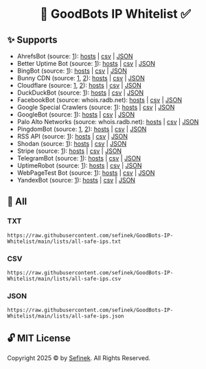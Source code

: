 <h1 align="center">📑 GoodBots IP Whitelist ✅</h1>

## ✨ Supports
- AhrefsBot (source: [1](https://api.ahrefs.com/v3/public/crawler-ips)): [hosts](https://raw.githubusercontent.com/sefinek/GoodBots-IP-Whitelist/main/lists/ahrefsbot/ips.txt) | [csv](https://raw.githubusercontent.com/sefinek/GoodBots-IP-Whitelist/main/lists/ahrefsbot/ips.csv) | [JSON](https://raw.githubusercontent.com/sefinek/GoodBots-IP-Whitelist/main/lists/ahrefsbot/ips.json)
- Better Uptime Bot (source: [1](https://betteruptime.com/ips.txt)): [hosts](https://raw.githubusercontent.com/sefinek/GoodBots-IP-Whitelist/main/lists/betteruptimebot/ips.txt) | [csv](https://raw.githubusercontent.com/sefinek/GoodBots-IP-Whitelist/main/lists/betteruptimebot/ips.csv) | [JSON](https://raw.githubusercontent.com/sefinek/GoodBots-IP-Whitelist/main/lists/betteruptimebot/ips.json)
- BingBot (source: [1](https://www.bing.com/toolbox/bingbot.json)): [hosts](https://raw.githubusercontent.com/sefinek/GoodBots-IP-Whitelist/main/lists/bingbot/ips.txt) | [csv](https://raw.githubusercontent.com/sefinek/GoodBots-IP-Whitelist/main/lists/bingbot/ips.csv) | [JSON](https://raw.githubusercontent.com/sefinek/GoodBots-IP-Whitelist/main/lists/bingbot/ips.json)
- Bunny CDN (source: [1](https://api.bunny.net/system/edgeserverlist/plain), [2](https://api.bunny.net/system/edgeserverlist/ipv6)): [hosts](https://raw.githubusercontent.com/sefinek/GoodBots-IP-Whitelist/main/lists/bunnycdn/ips.txt) | [csv](https://raw.githubusercontent.com/sefinek/GoodBots-IP-Whitelist/main/lists/bunnycdn/ips.csv) | [JSON](https://raw.githubusercontent.com/sefinek/GoodBots-IP-Whitelist/main/lists/bunnycdn/ips.json)
- Cloudflare (source: [1](https://www.cloudflare.com/ips-v4), [2](https://www.cloudflare.com/ips-v6)): [hosts](https://raw.githubusercontent.com/sefinek/GoodBots-IP-Whitelist/main/lists/cloudflare/ips.txt) | [csv](https://raw.githubusercontent.com/sefinek/GoodBots-IP-Whitelist/main/lists/cloudflare/ips.csv) | [JSON](https://raw.githubusercontent.com/sefinek/GoodBots-IP-Whitelist/main/lists/cloudflare/ips.json)
- DuckDuckBot (source: [1](https://raw.githubusercontent.com/duckduckgo/duckduckgo-help-pages/master/_docs/results/duckduckbot.md)): [hosts](https://raw.githubusercontent.com/sefinek/GoodBots-IP-Whitelist/main/lists/duckduckbot/ips.txt) | [csv](https://raw.githubusercontent.com/sefinek/GoodBots-IP-Whitelist/main/lists/duckduckbot/ips.csv) | [JSON](https://raw.githubusercontent.com/sefinek/GoodBots-IP-Whitelist/main/lists/duckduckbot/ips.json)
- FacebookBot (source: whois.radb.net): [hosts](https://raw.githubusercontent.com/sefinek/GoodBots-IP-Whitelist/main/lists/facebookbot/ips.txt) | [csv](https://raw.githubusercontent.com/sefinek/GoodBots-IP-Whitelist/main/lists/facebookbot/ips.csv) | [JSON](https://raw.githubusercontent.com/sefinek/GoodBots-IP-Whitelist/main/lists/facebookbot/ips.json)
- Google Special Crawlers (source: [1](https://developers.google.com/search/apis/ipranges/special-crawlers.json)): [hosts](https://raw.githubusercontent.com/sefinek/GoodBots-IP-Whitelist/main/lists/google-special-crawlers/ips.txt) | [csv](https://raw.githubusercontent.com/sefinek/GoodBots-IP-Whitelist/main/lists/google-special-crawlers/ips.csv) | [JSON](https://raw.githubusercontent.com/sefinek/GoodBots-IP-Whitelist/main/lists/google-special-crawlers/ips.json)
- GoogleBot (source: [1](https://developers.google.com/static/search/apis/ipranges/googlebot.json)): [hosts](https://raw.githubusercontent.com/sefinek/GoodBots-IP-Whitelist/main/lists/googlebot/ips.txt) | [csv](https://raw.githubusercontent.com/sefinek/GoodBots-IP-Whitelist/main/lists/googlebot/ips.csv) | [JSON](https://raw.githubusercontent.com/sefinek/GoodBots-IP-Whitelist/main/lists/googlebot/ips.json)
- Palo Alto Networks (source: whois.radb.net): [hosts](https://raw.githubusercontent.com/sefinek/GoodBots-IP-Whitelist/main/lists/paloaltonetworks/ips.txt) | [csv](https://raw.githubusercontent.com/sefinek/GoodBots-IP-Whitelist/main/lists/paloaltonetworks/ips.csv) | [JSON](https://raw.githubusercontent.com/sefinek/GoodBots-IP-Whitelist/main/lists/paloaltonetworks/ips.json)
- PingdomBot (source: [1](https://my.pingdom.com/probes/ipv4), [2](https://my.pingdom.com/probes/ipv6)): [hosts](https://raw.githubusercontent.com/sefinek/GoodBots-IP-Whitelist/main/lists/pingdombot/ips.txt) | [csv](https://raw.githubusercontent.com/sefinek/GoodBots-IP-Whitelist/main/lists/pingdombot/ips.csv) | [JSON](https://raw.githubusercontent.com/sefinek/GoodBots-IP-Whitelist/main/lists/pingdombot/ips.json)
- RSS API (source: [1](https://rssapi.net/ips.txt)): [hosts](https://raw.githubusercontent.com/sefinek/GoodBots-IP-Whitelist/main/lists/rssapi/ips.txt) | [csv](https://raw.githubusercontent.com/sefinek/GoodBots-IP-Whitelist/main/lists/rssapi/ips.csv) | [JSON](https://raw.githubusercontent.com/sefinek/GoodBots-IP-Whitelist/main/lists/rssapi/ips.json)
- Shodan (source: [1](https://gist.githubusercontent.com/sefinek/c4a0630324412447cacab94cbccdd58e/raw/shodan.ips)): [hosts](https://raw.githubusercontent.com/sefinek/GoodBots-IP-Whitelist/main/lists/shodan/ips.txt) | [csv](https://raw.githubusercontent.com/sefinek/GoodBots-IP-Whitelist/main/lists/shodan/ips.csv) | [JSON](https://raw.githubusercontent.com/sefinek/GoodBots-IP-Whitelist/main/lists/shodan/ips.json)
- Stripe (source: [1](https://stripe.com/files/ips/ips_webhooks.txt)): [hosts](https://raw.githubusercontent.com/sefinek/GoodBots-IP-Whitelist/main/lists/stripewebhook/ips.txt) | [csv](https://raw.githubusercontent.com/sefinek/GoodBots-IP-Whitelist/main/lists/stripewebhook/ips.csv) | [JSON](https://raw.githubusercontent.com/sefinek/GoodBots-IP-Whitelist/main/lists/stripewebhook/ips.json)
- TelegramBot (source: [1](https://core.telegram.org/resources/cidr.txt)): [hosts](https://raw.githubusercontent.com/sefinek/GoodBots-IP-Whitelist/main/lists/telegrambot/ips.txt) | [csv](https://raw.githubusercontent.com/sefinek/GoodBots-IP-Whitelist/main/lists/telegrambot/ips.csv) | [JSON](https://raw.githubusercontent.com/sefinek/GoodBots-IP-Whitelist/main/lists/telegrambot/ips.json)
- UptimeRobot (source: [1](https://uptimerobot.com/inc/files/ips/IPv4andIPv6.txt)): [hosts](https://raw.githubusercontent.com/sefinek/GoodBots-IP-Whitelist/main/lists/uptimerobot/ips.txt) | [csv](https://raw.githubusercontent.com/sefinek/GoodBots-IP-Whitelist/main/lists/uptimerobot/ips.csv) | [JSON](https://raw.githubusercontent.com/sefinek/GoodBots-IP-Whitelist/main/lists/uptimerobot/ips.json)
- WebPageTest Bot (source: [1](https://www.webpagetest.org/addresses.php?f=json)): [hosts](https://raw.githubusercontent.com/sefinek/GoodBots-IP-Whitelist/main/lists/webpagetestbot/ips.txt) | [csv](https://raw.githubusercontent.com/sefinek/GoodBots-IP-Whitelist/main/lists/webpagetestbot/ips.csv) | [JSON](https://raw.githubusercontent.com/sefinek/GoodBots-IP-Whitelist/main/lists/webpagetestbot/ips.json)
- YandexBot (source: [1](https://yandex.com/ips)): [hosts](https://raw.githubusercontent.com/sefinek/GoodBots-IP-Whitelist/main/lists/yandexbot/ips.txt) | [csv](https://raw.githubusercontent.com/sefinek/GoodBots-IP-Whitelist/main/lists/yandexbot/ips.csv) | [JSON](https://raw.githubusercontent.com/sefinek/GoodBots-IP-Whitelist/main/lists/yandexbot/ips.json)

## 📝 All
### TXT
```text
https://raw.githubusercontent.com/sefinek/GoodBots-IP-Whitelist/main/lists/all-safe-ips.txt
```

### CSV
```text
https://raw.githubusercontent.com/sefinek/GoodBots-IP-Whitelist/main/lists/all-safe-ips.csv
```

### JSON
```text
https://raw.githubusercontent.com/sefinek/GoodBots-IP-Whitelist/main/lists/all-safe-ips.json
```

## 🔓 MIT License
Copyright 2025 © by [Sefinek](https://sefinek.net). All Rights Reserved.